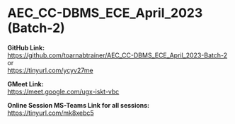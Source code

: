 # AEC_CC-DBMS_ECE_April_2023 (Batch-2)

**GitHub Link:**<br>
https://github.com/toarnabtrainer/AEC_CC-DBMS_ECE_April_2023-Batch-2<br>
or<br>
https://tinyurl.com/ycyv27me<br>

**GMeet Link:**<br>
https://meet.google.com/ugx-iskt-vbc

**Online Session MS-Teams Link for all sessions:**<br>
https://tinyurl.com/mk8xebc5
